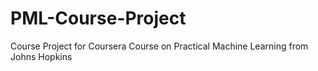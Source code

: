 # PML-Course-Project
Course Project for Coursera Course on Practical Machine Learning from Johns Hopkins
